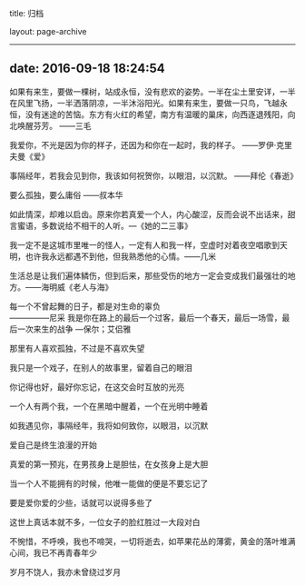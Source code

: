 
title: 归档

layout: page-archive

---

date: 2016-09-18 18:24:54
---


   
 如果有来生，要做一棵树，站成永恒，没有悲欢的姿势。一半在尘土里安详，一半在风里飞扬，一半洒落阴凉，一半沐浴阳光。如果有来生，要做一只鸟，飞越永恒，没有迷途的苦恼。东方有火红的希望，南方有温暖的巢床，向西逐退残阳，向北唤醒芬芳。
                                                                                                                                                                                            ——三毛 

我爱你，不光是因为你的样子，还因为和你在一起时，我的样子。 
                                    ——罗伊·克里夫曼《爱》 

事隔经年，若我会见到你，我该如何祝贺你，以眼泪，以沉默。 
                                                 ——拜伦《春逝》                    

要么孤独，要么庸俗 
——叔本华 

如此情深，却难以启齿。原来你若真爱一个人，内心酸涩，反而会说不出话来，甜言蜜语，多数说给不相干的人听。—《她的二三事》 

我一定不是这城市里唯一的怪人，一定有人和我一样，空虚时对着夜空唱歌到天明，也许我永远都遇不到他，但我熟悉他的心情。——几米

生活总是让我们遍体鳞伤，但到后来，那些受伤的地方一定会变成我们最强壮的地方。——海明威《老人与海》 

每一个不曾起舞的日子，都是对生命的辜负   
 —————尼采
我是你在路上的最后一个过客，最后一个春天，最后一场雪，最后一次来生的战争   —保尔；艾侣雅

那里有人喜欢孤独，不过是不喜欢失望

我只是一个戏子，在别人的故事里，留着自己的眼泪

你记得也好，最好你忘记，在这交会时互放的光亮

一个人有两个我，一个在黑暗中醒着，一个在光明中睡着

如我遇见你，事隔经年，我将如何致你，以眼泪，以沉默

爱自己是终生浪漫的开始

真爱的第一预兆，在男孩身上是胆怯，在女孩身上是大胆

当一个人不能拥有的时候，他唯一能做的便是不要忘记了

要是爱你爱的少些，话就可以说得多些了

这世上真话本就不多，一位女子的脸红胜过一大段对白

不惋惜，不呼唤，我也不啼哭，一切将逝去，如苹果花丛的薄雾，黄金的落叶堆满心间，我已不再青春年少

岁月不饶人，我亦未曾绕过岁月


